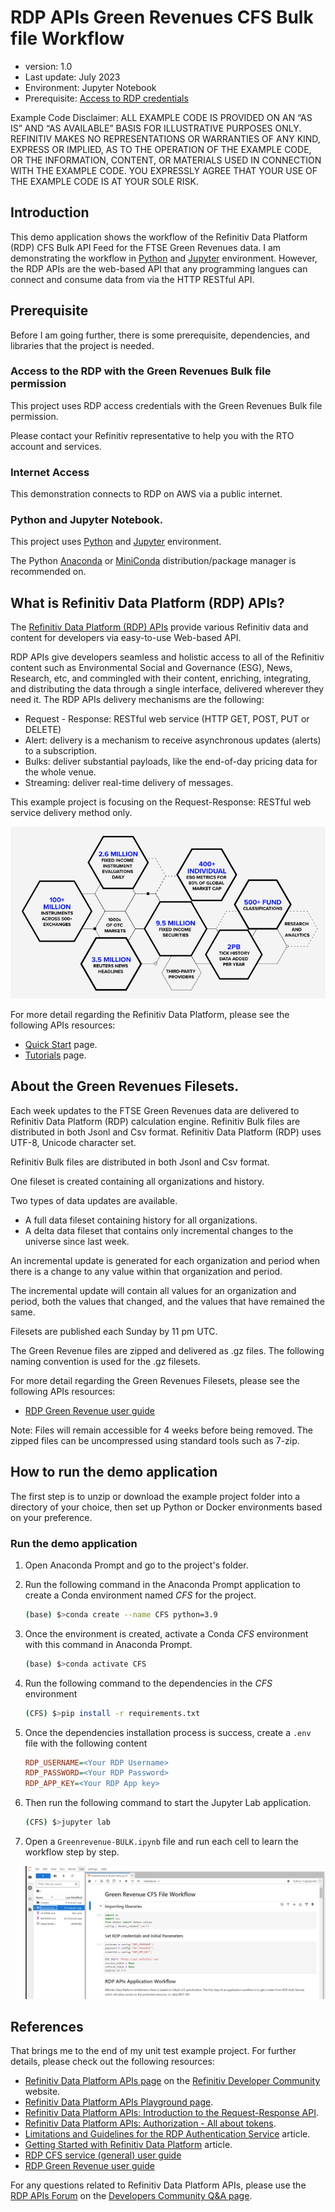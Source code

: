 # RDP APIs Green Revenues CFS Bulk file Workflow
- version: 1.0
- Last update: July 2023
- Environment: Jupyter Notebook
- Prerequisite: [Access to RDP credentials](#prerequisite)

Example Code Disclaimer:
ALL EXAMPLE CODE IS PROVIDED ON AN “AS IS” AND “AS AVAILABLE” BASIS FOR ILLUSTRATIVE PURPOSES ONLY. REFINITIV MAKES NO REPRESENTATIONS OR WARRANTIES OF ANY KIND, EXPRESS OR IMPLIED, AS TO THE OPERATION OF THE EXAMPLE CODE, OR THE INFORMATION, CONTENT, OR MATERIALS USED IN CONNECTION WITH THE EXAMPLE CODE. YOU EXPRESSLY AGREE THAT YOUR USE OF THE EXAMPLE CODE IS AT YOUR SOLE RISK.

## <a id="intro"></a>Introduction

This demo application shows the workflow of the Refinitiv Data Platform (RDP) CFS Bulk API Feed for the FTSE Green Revenues data. I am demonstrating the workflow in [Python](https://www.python.org/) and [Jupyter](https://jupyter.org/) environment. However, the RDP APIs are the web-based API that any programming langues can connect and consume data from via the HTTP RESTful API. 

## <a id="prerequisite"></a>Prerequisite

Before I am going further, there is some prerequisite, dependencies, and libraries that the project is needed.

### Access to the RDP with the Green Revenues Bulk file permission

This project uses RDP access credentials with the Green Revenues Bulk file permission.

Please contact your Refinitiv representative to help you with the RTO account and services.

### Internet Access

This demonstration connects to RDP on AWS via a public internet.

### Python and Jupyter Notebook.

This project uses [Python](https://www.python.org/) and [Jupyter](https://jupyter.org/) environment.

The Python [Anaconda](https://www.anaconda.com/distribution/) or [MiniConda](https://docs.conda.io/en/latest/miniconda.html) distribution/package manager is recommended on.

## <a id="whatis_rdp"></a>What is Refinitiv Data Platform (RDP) APIs?

The [Refinitiv Data Platform (RDP) APIs](https://developers.refinitiv.com/en/api-catalog/refinitiv-data-platform/refinitiv-data-platform-apis) provide various Refinitiv data and content for developers via easy-to-use Web-based API.

RDP APIs give developers seamless and holistic access to all of the Refinitiv content such as Environmental Social and Governance (ESG), News, Research, etc, and commingled with their content, enriching, integrating, and distributing the data through a single interface, delivered wherever they need it.  The RDP APIs delivery mechanisms are the following:
* Request - Response: RESTful web service (HTTP GET, POST, PUT or DELETE) 
* Alert: delivery is a mechanism to receive asynchronous updates (alerts) to a subscription. 
* Bulks:  deliver substantial payloads, like the end-of-day pricing data for the whole venue. 
* Streaming: deliver real-time delivery of messages.

This example project is focusing on the Request-Response: RESTful web service delivery method only.  

![figure-1](images/01_rdp.png "Refinitiv Data Platform content set")

For more detail regarding the Refinitiv Data Platform, please see the following APIs resources: 
- [Quick Start](https://developers.refinitiv.com/en/api-catalog/refinitiv-data-platform/refinitiv-data-platform-apis/quick-start) page.
- [Tutorials](https://developers.refinitiv.com/en/api-catalog/refinitiv-data-platform/refinitiv-data-platform-apis/tutorials) page.

## <a id="whatis_rdp"></a>About the Green Revenues Filesets.

Each week updates to the FTSE Green Revenues data are delivered to Refinitiv Data Platform (RDP) calculation engine. Refinitiv Bulk files are distributed in both Jsonl and Csv format. Refinitiv Data Platform (RDP) uses UTF-8, Unicode character  set. 

Refinitiv Bulk files are distributed in both Jsonl and Csv format. 

One fileset is created containing all organizations and history. 

Two types of data updates are available. 
* A full data fileset containing history for all organizations. 
* A delta data fileset that contains only incremental changes to the universe since last week. 

An incremental update is generated for each organization and period when there is a change to any value within that organization and period. 

The incremental update will contain all values for an organization and period, both the values that changed, and the values that  have remained the same. 

Filesets are published each Sunday by 11 pm UTC. 

The Green Revenue files are zipped and delivered as .gz files. The following naming convention is used for the .gz filesets.

For more detail regarding the Green Revenues Filesets, please see the following APIs resources: 
- [RDP Green Revenue user guide](https://developers.refinitiv.com/en/api-catalog/refinitiv-data-platform/refinitiv-data-platform-apis/documentation#green-revenues-user-guide)

Note: Files will remain accessible for 4 weeks before being removed. The zipped files can be uncompressed using standard tools such as 7-zip.


## <a id="how_to_run"></a>How to run the demo application

The first step is to unzip or download the example project folder into a directory of your choice, then set up Python or Docker environments based on your preference.

### <a id="python_example_run"></a>Run the demo application

1. Open Anaconda Prompt and go to the project's folder.
2. Run the following command in the Anaconda Prompt application to create a Conda environment named *CFS* for the project.
    ``` bash
    (base) $>conda create --name CFS python=3.9
    ```
3. Once the environment is created, activate a Conda *CFS* environment with this command in Anaconda Prompt.
    ``` bash
    (base) $>conda activate CFS
    ```
4. Run the following command to the dependencies in the *CFS* environment 
    ``` bash
    (CFS) $>pip install -r requirements.txt
    ```
5. Once the dependencies installation process is success, create a ```.env``` file with the following content
    ``` INI
    RDP_USERNAME=<Your RDP Username>
    RDP_PASSWORD=<Your RDP Password>
    RDP_APP_KEY=<Your RDP App key>
    ```
5. Then run the following command to start the Jupyter Lab application.
    ``` bash
    (CFS) $>jupyter lab
    ```
6. Open a ```Greenrevenue-BULK.ipynb``` file and run each cell to learn the workflow step by step.

    ![figure-1](images/02_green_revenue_notebook.png "Greenrevenue-BULK.ipynb notebook file")

## <a id="references"></a>References

That brings me to the end of my unit test example project. For further details, please check out the following resources:
* [Refinitiv Data Platform APIs page](https://developers.refinitiv.com/en/api-catalog/refinitiv-data-platform/refinitiv-data-platform-apis) on the [Refinitiv Developer Community](https://developers.refinitiv.com/) website.
* [Refinitiv Data Platform APIs Playground page](https://api.refinitiv.com).
* [Refinitiv Data Platform APIs: Introduction to the Request-Response API](https://developers.refinitiv.com/en/api-catalog/refinitiv-data-platform/refinitiv-data-platform-apis/tutorials#introduction-to-the-request-response-api).
* [Refinitiv Data Platform APIs: Authorization - All about tokens](https://developers.refinitiv.com/en/api-catalog/refinitiv-data-platform/refinitiv-data-platform-apis/tutorials#authorization-all-about-tokens).
* [Limitations and Guidelines for the RDP Authentication Service](https://developers.refinitiv.com/en/article-catalog/article/limitations-and-guidelines-for-the-rdp-authentication-service) article.
* [Getting Started with Refinitiv Data Platform](https://developers.refinitiv.com/en/article-catalog/article/getting-start-with-refinitiv-data-platform) article.
* [RDP CFS service (general) user guide](https://developers.refinitiv.com/en/api-catalog/refinitiv-data-platform/refinitiv-data-platform-apis/documentation#cfs-api-user-guide)
* [RDP Green Revenue user guide](https://developers.refinitiv.com/en/api-catalog/refinitiv-data-platform/refinitiv-data-platform-apis/documentation#green-revenues-user-guide)

For any questions related to Refinitiv Data Platform APIs, please use the [RDP APIs Forum](https://community.developers.refinitiv.com/spaces/231/index.html) on the [Developers Community Q&A page](https://community.developers.refinitiv.com/).